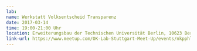 ```yaml
---
lab: 
name: Werkstatt Volksentscheid Transparenz
date: 2017-03-14
time: 19:00-21:00 Uhr
location: Erweiterungsbau der Technischen Universität Berlin, 10623 Berlin
link-url: https://www.meetup.com/OK-Lab-Stuttgart-Meet-Up/events/nkpphlywfbsb/
---
```

